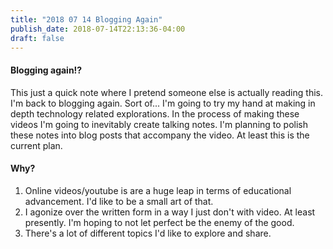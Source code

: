 ```yaml
---
title: "2018 07 14 Blogging Again"
publish_date: 2018-07-14T22:13:36-04:00
draft: false
---
```


#### Blogging again!?
This just a quick note where I pretend someone else is actually reading this. I'm back to blogging again. Sort of... I'm going to try my hand at making in depth technology related explorations. In the process of making these videos I'm going to inevitably create talking notes. I'm planning to polish these notes into blog posts that accompany the video.  At least this is the current plan.

#### Why?

1. Online videos/youtube is are a huge leap in terms of educational advancement. I'd like to be a small art of that. 
2. I agonize over the written form in a way I just don't with video. At least presently. I'm hoping to not let perfect be the enemy of the good. 
3. There's a lot of different topics I'd like to explore and share.
